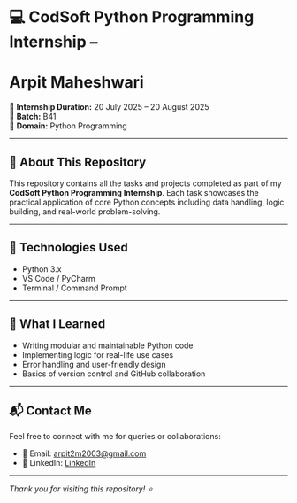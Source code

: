 # 💻 CodSoft Python Programming Internship – 
# Arpit Maheshwari

📅 **Internship Duration:** 20 July 2025 – 20 August 2025  
🔢 **Batch:** B41  
🎯 **Domain:** Python Programming

---

## 📂 About This Repository

This repository contains all the tasks and projects completed as part of my **CodSoft Python Programming Internship**. Each task showcases the practical application of core Python concepts including data handling, logic building, and real-world problem-solving.

---

## 🚀 Technologies Used

- Python 3.x
- VS Code / PyCharm
- Terminal / Command Prompt

---

## 🧠 What I Learned

- Writing modular and maintainable Python code
- Implementing logic for real-life use cases
- Error handling and user-friendly design
- Basics of version control and GitHub collaboration

---

## 📬 Contact Me

Feel free to connect with me for queries or collaborations:

- 📧 Email: arpit2m2003@gmail.com
- 💼 LinkedIn: [LinkedIn](www.linkedin.com/in/arpit-maheshwari-664392370)
---

_Thank you for visiting this repository! ⭐_

